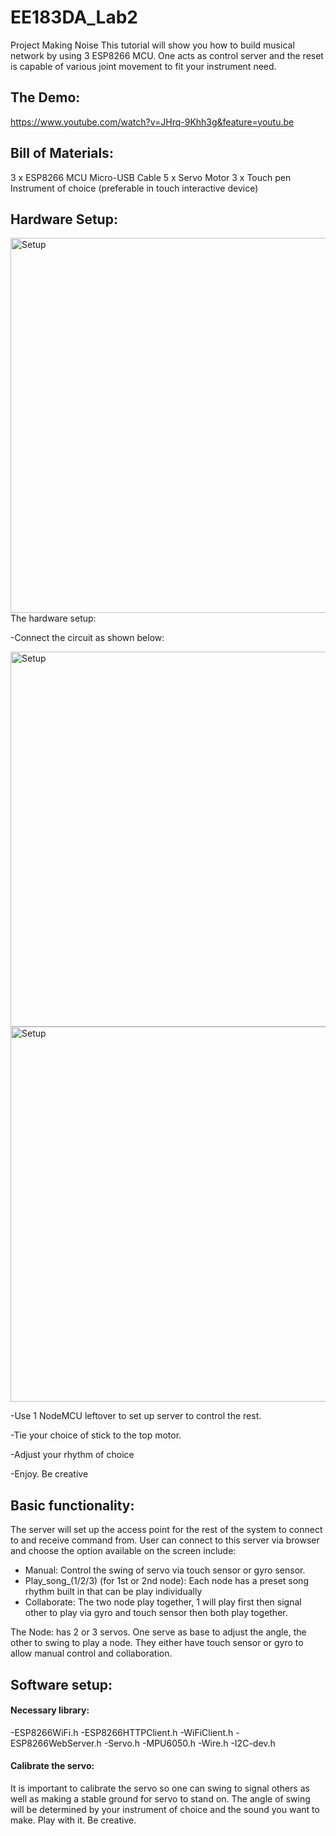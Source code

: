 # EE183DA_Lab2
Project Making Noise
This tutorial will show you how to build musical network by using 3 ESP8266 MCU. One acts as control server and the reset is capable of various joint movement to fit your instrument need. 

## The Demo:
https://www.youtube.com/watch?v=JHrq-9Khh3g&feature=youtu.be

## Bill of Materials:

3 x ESP8266 MCU
Micro-USB Cable
5 x Servo Motor
3 x Touch pen
Instrument of choice (preferable in touch interactive device)

## Hardware Setup:

<img width="600" alt="Setup" src="https://lh3.googleusercontent.com/VWxzDHX61RsxMMQo7rjCCxD3M2E2jWBcPZGfkZnL5RRZiFjHCAllXDE7YDfRXlberTCdNVw5wrwiYfdAH3R5oH7PL7wSzXjFQ0bjni3H8MNJhrTZhB8i8AttNwDhi5rcJwVqh4KXOlp4NwezA11J2VGTCGaPO7dMJR460b7px_tMnsgwlkuzgPN9CMOtyV4N86hQNIJYwFKUVPP78mOUCUu6yo4B2miesTur7S8DS6MZG-T0K8SSI5mHMy1ztEqmiF3K0ChPUBixU0DnBabXI8xsNyYiYM5uvNB0gBabzvnAQLEiUZ1fkuVr9JdWfVzS4ELTqHCpElxbI4E0ios7iUbXx-Jwzwho-QMeF4vOOTcoLIo4yxyZ8eBTG52N50y9QIGWR4BLPqf_MyKqIL5RE0CV-vTi8tCqehdzLxLI0cyAo8lYMQUNYw5XkxNRlLdlKIcP8ZnE1Ev7PWjl86cW48O3Hm5fxifj0ZSJFglJemfShRLMb7IspPq9wNbOIQN8I8gi00y8C9rT1_30ZgrTnFaUNY_xpjSznOeOv5XmFX5ac8jqLn1O-nKXzwMTrYvnnRG1JG_A1MMxBFBwAZ2DueKzhrt9a9kmijd7iiQ=w818-h613-no">
The hardware setup:

-Connect the circuit as shown below:

<img width="600" alt="Setup" src="https://lh3.googleusercontent.com/-uCAZEA5vQ59Z-hD63tJTWVXlmaSRrIarXvT2uzTDYNNcx3bSNK1o-zVMM8d5p6ASJFFnf_FrJOER7OufjQce2yYRjm1oToCQIbZ0u5TQKRG0Ddgbz63J6XIWTRNS_3GMHq-ohs8j-qQGN1f6_rS7ckUdtYJhQt5zPBAv0Nwb8QOOneI7-Fy2vNczNHPL6qj9L3Ek1aFKZUxYw99RD9z7idhycrmv426uQuTojxrbVtqoikWOg8wt73nzh_n9tFOx-Fy9kDnQiobdFxhPuZKUaRL3-bQhb2TTBloZIegQHmUZIQ3ChYAhTc6wn9WMRfWUOAdRIsKJzPLj9iH485e3pxnlpgn6ihTAb-xX7lgWLuKdHi3y5T3ZgpLtg3_Xi9QHiCt1kFKIoerj3KcLo5xrrrLk3y3KPRDbKI6hgxVcANsq7f_RANOmiuiab9ZLYnuWuQ6C2QU_1DuYbc7cjHzmxkI4O6vix3rMEAxKf9MqsCGvyIG3jfXfWQ0-OhwjoVUx1-cgg6sad-4uM1fxsrnathpEGxZHidXH4wKVWdCOZAdVyGQwDoF7wlpWHfCjqkQjY1N-vemaDQjFG2-65V9O-977dQA3ylUteYHiPM=w764-h613-no">

<img width="600" alt="Setup" src="https://lh3.googleusercontent.com/lX4_B_6JTE-mT2EvF4m3k1C-uUqpqYIQC_EAoOnju0jNGAcQOZ78VkU2IYbJqOUTpjEPMIa9srWEYJZ60aaC1rf3y8-8A5n02mx9Vp-j3UyE6wbkeLsG2zlpllqtu5tvFQ1JFePRcYA3GdI1CqW8rFdFbor4ut0YlxDYhxi7JJ_U8_7wZ6dOnQyoOS85aPOTr8CMdHZVBGVWzel3U118mP9qwSybtEgiPr3DRNXe1Ks5ovVJ3bB-ED3fo30it6mDIWiY0uOseNcuEoGPWu0hSvCzoojLCSgKfU2I0v9jPvk-m_HJMHUQF3HjIoPHuP91MeHHFrdRxKeYIASAX1-4LWYn1tAPp1ZdOzmTbao5dkJ8ZdHPh9mROw1z1UAD1W_-kY5K5Qo2pVWfcrY0acRzuWKMa7NtAYQ8bHf9QtkPdC6hCGL8bKS7wNahR0q-FOvgtBvZz_R5fEDZOnqU8YoxclYpPjVKNJKQVZcbg5BFYCc4zurXbuETwZChPeeGb-x45GiWkj4delYAiMNmH47pNOgspu_RypjfzdCM4fbRDe6VQ9m1wJ0VKfb9tbBv1dnsEQokDAog0-hyVXFu8qOEnAtiHAxkGap4kbt1JTI=w1366-h486-no">

-Use 1 NodeMCU leftover to set up server to control the rest.

-Tie your choice of stick to the top motor.

-Adjust your rhythm of choice

-Enjoy. Be creative

## Basic functionality:

The server will set up the access point for the rest of the system to connect to and receive command from. User can connect to this server via browser and choose the option available on the screen include:

- Manual: Control the swing of servo via touch sensor or gyro sensor.
- Play_song_(1/2/3) (for 1st or 2nd node): Each node has a preset song rhythm built in that can be play individually
- Collaborate: The two node play together, 1 will play first then signal other to play via gyro and touch sensor then both play together.
		
The Node: has 2 or 3 servos. One serve as base to adjust the angle, the other to swing to play a node. They either have touch sensor or gyro to allow manual control and collaboration.
	
## Software setup:

#### Necessary library:
-ESP8266WiFi.h
-ESP8266HTTPClient.h
-WiFiClient.h
-ESP8266WebServer.h
-Servo.h
-MPU6050.h
-Wire.h
-I2C-dev.h

#### Calibrate the servo:

It is important to calibrate the servo so one can swing to signal others as well as making a stable ground for servo to stand on. The angle of swing will be determined by your instrument of choice and the sound you want to make. Play with it. Be creative. 
	


